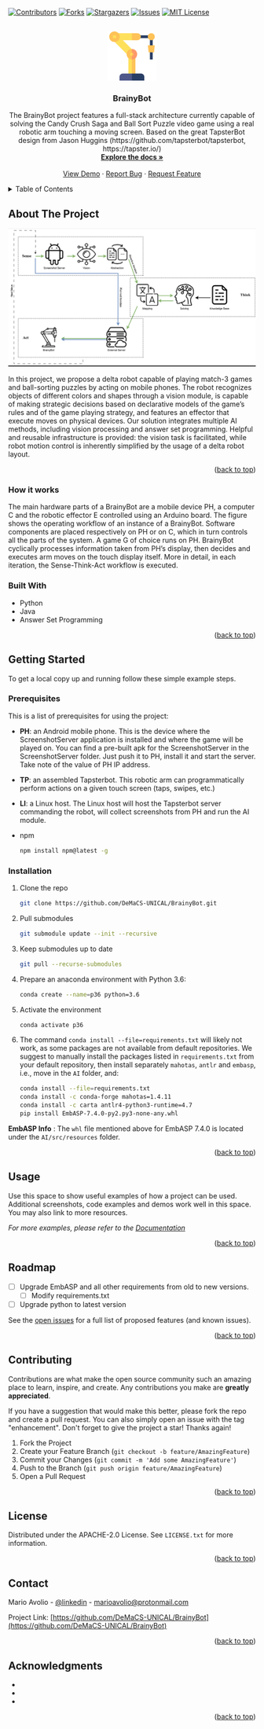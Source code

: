 <!-- Improved compatibility of back to top link: See: https://github.com/othneildrew/Best-README-Template/pull/73 -->
<a name="readme-top"></a>
<!--
*** Thanks for checking out the Best-README-Template. If you have a suggestion
*** that would make this better, please fork the repo and create a pull request
*** or simply open an issue with the tag "enhancement".
*** Don't forget to give the project a star!
*** Thanks again! Now go create something AMAZING! :D
-->



<!-- PROJECT SHIELDS -->
<!--
*** I'm using markdown "reference style" links for readability.
*** Reference links are enclosed in brackets [ ] instead of parentheses ( ).
*** See the bottom of this document for the declaration of the reference variables
*** for contributors-url, forks-url, etc. This is an optional, concise syntax you may use.
*** https://www.markdownguide.org/basic-syntax/#reference-style-links
-->
[![Contributors][contributors-shield]][contributors-url]
[![Forks][forks-shield]][forks-url]
[![Stargazers][stars-shield]][stars-url]
[![Issues][issues-shield]][issues-url]
[![MIT License][license-shield]][license-url]



<!-- PROJECT LOGO -->
<br />
<div align="center">
  <a href="https://github.com/DeMaCS-UNICAL/BrainyBot">
    <img src="images/logo.png" alt="Logo" width="100" height="100">
  </a>

<h3 align="center">BrainyBot</h3>

  <p align="center">
    The BrainyBot project features a full-stack architecture currently capable of solving the Candy Crush Saga and Ball Sort Puzzle video game using a real robotic arm touching a moving screen. Based on the great TapsterBot design from Jason Huggins (https://github.com/tapsterbot/tapsterbot, https://tapster.io/)
    <br />
    <a href="https://github.com/DeMaCS-UNICAL/BrainyBot/tree/main/docs/index.md"><strong>Explore the docs »</strong></a>
    <br />
    <br />
    <a href="https://www.youtube.com/watch?v=pgNjBhVs7_4">View Demo</a>
    ·
    <a href="https://github.com/DeMaCS-UNICAL/BrainyBot/issues">Report Bug</a>
    ·
    <a href="https://github.com/DeMaCS-UNICAL/BrainyBot/issues">Request Feature</a>
  </p>

</div>



<!-- TABLE OF CONTENTS -->
<details>
  <summary>Table of Contents</summary>
  <ol>
    <li>
      <a href="#about-the-project">About The Project</a>
      <ul>
        <li><a href="#built-with">Built With</a></li>
      </ul>
    </li>
    <li>
      <a href="#getting-started">Getting Started</a>
      <ul>
        <li><a href="#prerequisites">Prerequisites</a></li>
        <li><a href="#installation">Installation</a></li>
      </ul>
    </li>
    <li><a href="#usage">Usage</a></li>
    <li><a href="#roadmap">Roadmap</a></li>
    <li><a href="#contributing">Contributing</a></li>
    <li><a href="#license">License</a></li>
    <li><a href="#contact">Contact</a></li>
    <li><a href="#acknowledgments">Acknowledgments</a></li>
  </ol>
</details>



<!-- ABOUT THE PROJECT -->
## About The Project

![operating-workflow]
<!-- ![product-screenshot] -->

In this project, we propose a delta robot capable of
playing match-3 games and ball-sorting puzzles by acting on
mobile phones. The robot recognizes objects of different colors
and shapes through a vision module, is capable of making
strategic decisions based on declarative models of the game’s
rules and of the game playing strategy, and features an effector
that execute moves on physical devices.
Our solution integrates multiple AI methods, including vision
processing and answer set programming. Helpful and
reusable infrastructure is provided: the vision task is facilitated,
while robot motion control is inherently simplified by
the usage of a delta robot layout.

<p align="right">(<a href="#readme-top">back to top</a>)</p>

### How it works

The main hardware parts of a BrainyBot are a mobile device PH,
a computer C and the robotic effector E controlled using an Arduino board. 
The figure shows the operating workflow of an instance of
a BrainyBot. Software components are placed respectively on PH or on C, 
which in turn controls all the parts of the system. 
A game G of choice runs on PH. BrainyBot cyclically processes information taken
from PH’s display, then decides and executes arm moves on
the touch display itself. More in detail, in each iteration, the
Sense-Think-Act workflow is executed.

### Built With

- Python
- Java
- Answer Set Programming
<p align="right">(<a href="#readme-top">back to top</a>)</p>



<!-- GETTING STARTED -->
## Getting Started
To get a local copy up and running follow these simple example steps.

### Prerequisites

This is a list of prerequisites for using the project:
* **PH**: an Android mobile phone. This is the device where the ScreenshotServer application is installed and where the game will be played on.
You can find a pre-built apk for the ScreenshotServer in the ScreenshotServer folder. Just push it to PH, install it and start the server. Take note of the value of PH IP address.
* **TP**: an assembled Tapsterbot. This robotic arm can programmatically perform actions on a given touch screen (taps, swipes, etc.)
* **LI**: a Linux host. The Linux host will host the Tapsterbot server commanding the robot, will collect screenshots from PH and run the AI module.

* npm
  ```sh
  npm install npm@latest -g
  ```


### Installation

1. Clone the repo
   ```sh
   git clone https://github.com/DeMaCS-UNICAL/BrainyBot.git
   ```
2. Pull submodules
   ```sh
   git submodule update --init --recursive
   ```
3. Keep submodules up to date
    ```sh
   git pull --recurse-submodules
   ```
4. Prepare an anaconda environment with Python 3.6:
    ```sh
    conda create --name=p36 python=3.6
   ```
5. Activate the environment
    ```sh
    conda activate p36
   ```
6. The command `conda install --file=requirements.txt` will likely not work, 
as some packages are not available from default repositories. 
We suggest to manually install the packages listed in `requirements.txt` 
from your default repository, 
then install separately `mahotas`, `antlr` and `embasp`, i.e., 
move in the `AI` folder, and:
    ```sh
    conda install --file=requirements.txt
    conda install -c conda-forge mahotas=1.4.11
    conda install -c carta antlr4-python3-runtime=4.7
    pip install EmbASP-7.4.0-py2.py3-none-any.whl
   ```
    
**EmbASP Info** : The `whl` file mentioned above for EmbASP 7.4.0 is located under the `AI/src/resources` folder.
<p align="right">(<a href="#readme-top">back to top</a>)</p>



<!-- USAGE EXAMPLES -->
## Usage

Use this space to show useful examples of how a project can be used. Additional screenshots, code examples and demos work well in this space. You may also link to more resources.

_For more examples, please refer to the [Documentation](https://github.com/DeMaCS-UNICAL/BrainyBot/tree/main/docs/index.md)_

<p align="right">(<a href="#readme-top">back to top</a>)</p>



<!-- ROADMAP -->
## Roadmap

- [ ] Upgrade EmbASP and all other requirements from old to new versions.
  - [ ] Modify requirements.txt
- [ ] Upgrade python to latest version

See the [open issues](https://github.com/DeMaCS-UNICAL/BrainyBot/issues) for a full list of proposed features (and known issues).

<p align="right">(<a href="#readme-top">back to top</a>)</p>



<!-- CONTRIBUTING -->
## Contributing

Contributions are what make the open source community such an amazing place to learn, inspire, and create. Any contributions you make are **greatly appreciated**.

If you have a suggestion that would make this better, please fork the repo and create a pull request. You can also simply open an issue with the tag "enhancement".
Don't forget to give the project a star! Thanks again!

1. Fork the Project
2. Create your Feature Branch (`git checkout -b feature/AmazingFeature`)
3. Commit your Changes (`git commit -m 'Add some AmazingFeature'`)
4. Push to the Branch (`git push origin feature/AmazingFeature`)
5. Open a Pull Request

<p align="right">(<a href="#readme-top">back to top</a>)</p>



<!-- LICENSE -->
## License

Distributed under the APACHE-2.0 License. See `LICENSE.txt` for more information.

<p align="right">(<a href="#readme-top">back to top</a>)</p>



<!-- CONTACT -->
## Contact

Mario Avolio - [@linkedin](https://www.linkedin.com/in/MarioAvolio/) - marioavolio@protonmail.com

Project Link: [https://github.com/DeMaCS-UNICAL/BrainyBot](https://github.com/DeMaCS-UNICAL/BrainyBot)

<p align="right">(<a href="#readme-top">back to top</a>)</p>



<!-- ACKNOWLEDGMENTS -->
## Acknowledgments

* []()
* []()
* []()

<p align="right">(<a href="#readme-top">back to top</a>)</p>



<!-- MARKDOWN LINKS & IMAGES -->
<!-- https://www.markdownguide.org/basic-syntax/#reference-style-links -->
[contributors-shield]: https://img.shields.io/github/contributors/DeMaCS-UNICAL/BrainyBot.svg?style=for-the-badge
[contributors-url]: https://github.com/DeMaCS-UNICAL/BrainyBot/graphs/contributors
[forks-shield]: https://img.shields.io/github/forks/DeMaCS-UNICAL/BrainyBot.svg?style=for-the-badge
[forks-url]: https://github.com/DeMaCS-UNICAL/BrainyBot/network/members
[stars-shield]: https://img.shields.io/github/stars/DeMaCS-UNICAL/BrainyBot.svg?style=for-the-badge
[stars-url]: https://github.com/DeMaCS-UNICAL/BrainyBot/stargazers
[issues-shield]: https://img.shields.io/github/issues/DeMaCS-UNICAL/BrainyBot.svg?style=for-the-badge
[issues-url]: https://github.com/DeMaCS-UNICAL/BrainyBot/issues
[license-shield]: https://img.shields.io/github/license/DeMaCS-UNICAL/BrainyBot.svg?style=for-the-badge
[license-url]: https://github.com/DeMaCS-UNICAL/BrainyBot/blob/master/LICENSE.txt
[linkedin-shield]: https://img.shields.io/badge/-LinkedIn-black.svg?style=for-the-badge&logo=linkedin&colorB=555
[linkedin-url]: https://linkedin.com/in/linkedin_username
[product-screenshot]: images/BrainyBot.jpg
[operating-workflow]: images/Sense-Think-Act.png
[Next.js]: https://img.shields.io/badge/next.js-000000?style=for-the-badge&logo=nextdotjs&logoColor=white
[Next-url]: https://nextjs.org/
[React.js]: https://img.shields.io/badge/React-20232A?style=for-the-badge&logo=react&logoColor=61DAFB
[React-url]: https://reactjs.org/
[Vue.js]: https://img.shields.io/badge/Vue.js-35495E?style=for-the-badge&logo=vuedotjs&logoColor=4FC08D
[Vue-url]: https://vuejs.org/
[Angular.io]: https://img.shields.io/badge/Angular-DD0031?style=for-the-badge&logo=angular&logoColor=white
[Angular-url]: https://angular.io/
[Svelte.dev]: https://img.shields.io/badge/Svelte-4A4A55?style=for-the-badge&logo=svelte&logoColor=FF3E00
[Svelte-url]: https://svelte.dev/
[Laravel.com]: https://img.shields.io/badge/Laravel-FF2D20?style=for-the-badge&logo=laravel&logoColor=white
[Laravel-url]: https://laravel.com
[Bootstrap.com]: https://img.shields.io/badge/Bootstrap-563D7C?style=for-the-badge&logo=bootstrap&logoColor=white
[Bootstrap-url]: https://getbootstrap.com
[JQuery.com]: https://img.shields.io/badge/jQuery-0769AD?style=for-the-badge&logo=jquery&logoColor=white
[JQuery-url]: https://jquery.com 
